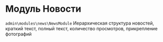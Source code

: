 Модуль Новости
====================

`admin\modules\news\NewsModule`
Иерархическая структура новостей, краткий текст, полный текст, количество просмотров, прикрепление фотографий